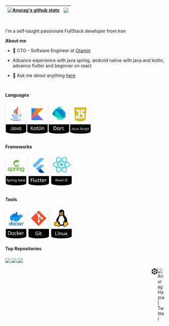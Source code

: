 <!-- <p align="center"><a href="https://jashakouri.github.io"><img width="80%" src="./assets/gh-readme-header.png" /></a></p> -->

| <a href="https://github.com/jashakouri"><img align="center" src="https://github-readme-stats.vercel.app/api?username=jashakouri&show_icons=true&include_all_commits=true&theme=buefy&hide_border=true" alt="Anurag's github stats" /></a> | <a href="https://github.com/jashakouri"><img align="center" src="https://github-readme-stats.vercel.app/api/top-langs/?username=jashakouri&layout=compact&theme=buefy&hide_border=true" /></a> |
| ------------- | ------------- |

<br />

I'm a self-taught passionate FullStack developer from Iran

**About me**

- 💼 CTO - Software Engineer at [Otamin](http://otamin.com/)
- Advance experience with java spring, android native with java and kotlin, advance flutter and beginner on react

- 💬 Ask me about anything [here](https://github.com/jashakouri/jashakouri/issues)

<br />

**Languages**

<div style="display: flex">
  <img width="68" src="./assets/java-icon.png">
  <img width="68" src="./assets/kotlin-icon.png">
  <img width="68" src="./assets/dart-icon.png">
  <img width="68" src="./assets/js-icon.png">
</div>

<br />

**Frameworks**

<div>
  <img width="68" src="./assets/spring-icon.png">
  <img width="68" src="./assets/flutter-icon.png">
  <img width="68" src="./assets/react-icon.png">
</div>

<br />

**Tools**

<div>
  <img width="68" src="./assets/docker-icon.png">
  <img width="68" src="./assets/git-icon.png">
  <img width="68" src="./assets/linux-icon.png">
</div>

#### Top Repositories

<a href="https://github.com/JaShakouri/OpenCv-face-detection-recorder">
  <img align="center" src="https://github-readme-stats.vercel.app/api/pin/?username=jashakouri&repo=OpenCv-face-detection-recorder&theme=buefy" />
</a>

<a href="https://github.com/JaShakouri/Offline-First">
  <img align="center" src="https://github-readme-stats.vercel.app/api/pin/?username=jashakouri&repo=Offline-First&theme=buefy" />
</a>

<a href="https://github.com/JaShakouri/flutter-reserve">
  <img align="center" src="https://github-readme-stats.vercel.app/api/pin/?username=jashakouri&repo=flutter-reserve&theme=buefy" />
</a>

<br />
<br />

<a href="https://twitter.com/anuraghazru">
  <img align="right" alt="Anurag Hazra | Twitter" width="21px" src="https://raw.githubusercontent.com/anuraghazra/anuraghazra/master/assets/twitter.svg" />
</a>
<a href="https://codesandbox.io/u/anuraghazra">
  <img align="right" alt="Anurag Hazra | CodeSandbox" width="20px" src="https://raw.githubusercontent.com/anuraghazra/anuraghazra/master/assets/codesandbox.svg" />
</a>
